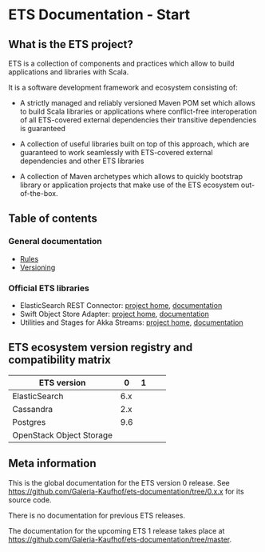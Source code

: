 # ETS Documentation - Start

## What is the ETS project?

ETS is a collection of components and practices which allow to build applications and libraries with Scala.

It is a software development framework and ecosystem consisting of:

- A strictly managed and reliably versioned Maven POM set which allows to build Scala libraries or applications where conflict-free interoperation of all ETS-covered external dependencies their transitive dependencies is guaranteed

- A collection of useful libraries built on top of this approach, which are guaranteed to work seamlessly with ETS-covered external dependencies and other ETS libraries

- A collection of Maven archetypes which allows to quickly bootstrap library or application projects that make use of the ETS ecosystem out-of-the-box.


## Table of contents

### General documentation
- [Rules](rules.md)
- [Versioning](versioning.md)


### Official ETS libraries
- ElasticSearch REST Connector: [project home](https://github.com/Galeria-Kaufhof/ets-elasticsearch-rest-connector), [documentation](libraries/ElasticSearch-REST-Connector/index.md)
- Swift Object Store Adapter: [project home](https://github.com/Galeria-Kaufhof/ets-filestorage), [documentation](libraries/Filestorage/index.md)
- Utilities and Stages for Akka Streams: [project home](https://github.com/Galeria-Kaufhof/ets-akka-stream-utils), [documentation](libraries/Akka-Stream-Utils/index.md)


## ETS ecosystem version registry and compatibility matrix

| ETS version                | 0     | 1 |   |   |
|----------------------------|-------|---|---|---|
| ElasticSearch              | 6.x   |   |   |   |
| Cassandra                  | 2.x   |   |   |   |
| Postgres                   | 9.6   |   |   |   |
| OpenStack Object Storage   |       |   |   |   |


## Meta information

This is the global documentation for the ETS version 0 release. See https://github.com/Galeria-Kaufhof/ets-documentation/tree/0.x.x for its source code.

There is no documentation for previous ETS releases.

The documentation for the upcoming ETS 1 release takes place at https://github.com/Galeria-Kaufhof/ets-documentation/tree/master.
